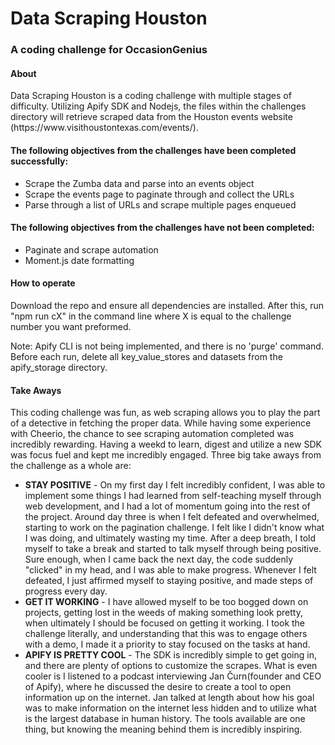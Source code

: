 <h1>Data Scraping Houston</h1>
<h3>A coding challenge for OccasionGenius</h3>


<h4>About</h4>

<p>Data Scraping Houston is a coding challenge with multiple stages of difficulty. Utilizing Apify SDK and Nodejs, the files within the challenges directory will retrieve scraped data from the Houston events website (https://www.visithoustontexas.com/events/).</p>
  
  <h4>The following objectives from the challenges have been completed successfully:</h4>
 <ul>
  <li>Scrape the Zumba data and parse into an events object</li>
  <li>Scrape the events page to paginate through and collect the URLs</li>
  <li>Parse through a list of URLs and scrape multiple pages enqueued</li>
</ul>

  <h4>The following objectives from the challenges have not been completed:</h4>
<ul>
  <li>Paginate and scrape automation</li>
  <li>Moment.js date formatting</li>
</ul>




<h4>How to operate</h4>

<p>Download the repo and ensure all dependencies are installed. After this, run "npm run cX" in the command line where X is equal to the challenge number you want preformed.</p>

<p>Note: Apify CLI is not being implemented, and there is no 'purge' command. Before each run, delete all key_value_stores and datasets from the apify_storage directory.</p>


<h4>Take Aways</h4>

<p>This coding challenge was fun, as web scraping allows you to play the part of a detective in fetching the proper data. While having some experience with Cheerio, the chance to see scraping automation completed was incredibly rewarding. Having a weekd to learn, digest and utilize a new SDK was focus fuel and kept me incredibly engaged. Three big take aways from the challenge as a whole are:</p>

<ul>
  <li><strong>STAY POSITIVE</strong> - On my first day I felt incredibly confident, I was able to implement some things I had learned from self-teaching myself through web development, and I had a lot of momentum going into the rest of the project. Around day three is when I felt defeated and overwhelmed, starting to work on the pagination challenge. I felt like I didn't know what I was doing, and ultimately wasting my time. After a deep breath, I told myself to take a break and started to talk myself through being positive. Sure enough, when I came back the next day, the code suddenly "clicked" in my head, and I was able to make progress. Whenever I felt defeated, I just affirmed myself to staying positive, and made steps of progress every day.</li>
  <li><strong>GET IT WORKING</strong> - I have allowed myself to be too bogged down on projects, getting lost in the weeds of making something look pretty, when ultimately I should be focused on getting it working. I took the challenge literally, and understanding that this was to engage others with a demo, I made it a priority to stay focused on the tasks at hand.</li>
  <li><strong>APIFY IS PRETTY COOL</strong> - The SDK is incredibly simple to get going in, and there are plenty of options to customize the scrapes. What is even cooler is I listened to a podcast interviewing Jan Čurn(founder and CEO of Apify), where he discussed the desire to create a tool to open information up on the internet. Jan talked at length about how his goal was to make information on the internet less hidden and to utilize what is the largest database in human history. The tools available are one thing, but knowing the meaning behind them is incredibly inspiring.</li>


  </ul>

